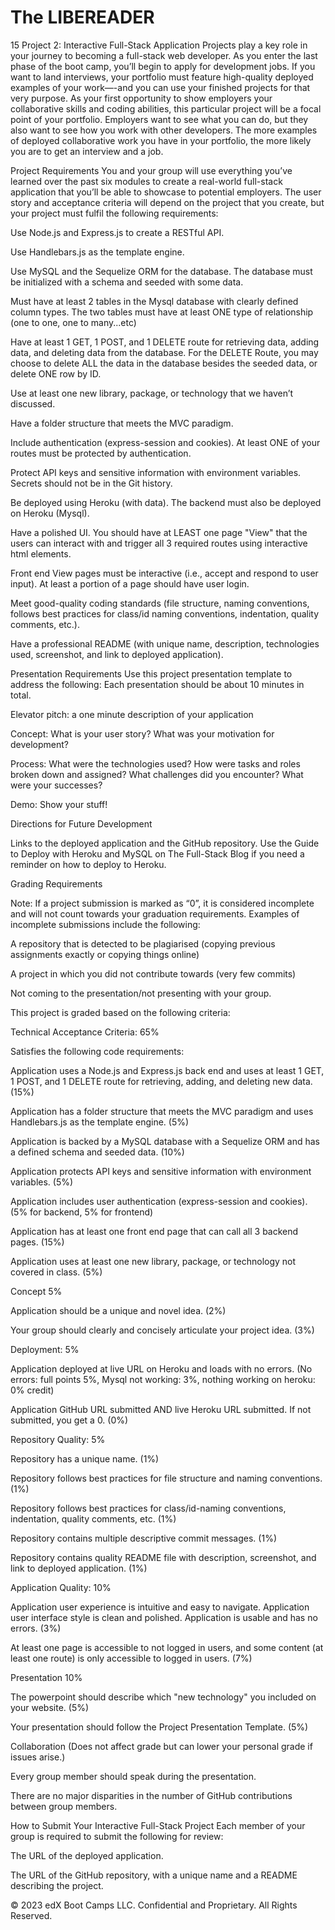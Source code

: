 # The LIBEREADER

15 Project 2: Interactive Full-Stack Application
Projects play a key role in your journey to becoming a full-stack web developer. As you enter the last phase of the boot camp, you’ll begin to apply for development jobs. If you want to land interviews, your portfolio must feature high-quality deployed examples of your work—-and you can use your finished projects for that very purpose.
As your first opportunity to show employers your collaborative skills and coding abilities, this particular project will be a focal point of your portfolio. Employers want to see what you can do, but they also want to see how you work with other developers. The more examples of deployed collaborative work you have in your portfolio, the more likely you are to get an interview and a job.

Project Requirements
You and your group will use everything you’ve learned over the past six modules to create a real-world full-stack application that you’ll be able to showcase to potential employers. The user story and acceptance criteria will depend on the project that you create, but your project must fulfil the following requirements:


Use Node.js and Express.js to create a RESTful API.


Use Handlebars.js as the template engine.


Use MySQL and the Sequelize ORM for the database. The database must be initialized with a schema and seeded with some data.


Must have at least 2 tables in the Mysql database with clearly defined column types. The two tables must have at least ONE type of relationship (one to one, one to many...etc)


Have at least 1 GET, 1 POST, and 1 DELETE route for retrieving data, adding data, and deleting data from the database. For the DELETE Route, you may choose to delete ALL the data in the database besides the seeded data, or delete ONE row by ID.


Use at least one new library, package, or technology that we haven’t discussed.


Have a folder structure that meets the MVC paradigm.


Include authentication (express-session and cookies). At least ONE of your routes must be protected by authentication.


Protect API keys and sensitive information with environment variables. Secrets should not be in the Git history.


Be deployed using Heroku (with data). The backend must also be deployed on Heroku (Mysql).


Have a polished UI. You should have at LEAST one page "View" that the users can interact with and trigger all 3 required routes using interactive html elements.


Front end View pages must be interactive (i.e., accept and respond to user input). At least a portion of a page should have user login.


Meet good-quality coding standards (file structure, naming conventions, follows best practices for class/id naming conventions, indentation, quality comments, etc.).


Have a professional README (with unique name, description, technologies used, screenshot, and link to deployed application).



Presentation Requirements
Use this project presentation template to address the following: Each presentation should be about 10 minutes in total.


Elevator pitch: a one minute description of your application


Concept: What is your user story? What was your motivation for development?


Process: What were the technologies used? How were tasks and roles broken down and assigned? What challenges did you encounter? What were your successes?


Demo: Show your stuff!


Directions for Future Development


Links to the deployed application and the GitHub repository. Use the Guide to Deploy with Heroku and MySQL on The Full-Stack Blog if you need a reminder on how to deploy to Heroku.



Grading Requirements

Note: If a project submission is marked as “0”, it is considered incomplete and will not count towards your graduation requirements. Examples of incomplete submissions include the following:


A repository that is detected to be plagiarised (copying previous assignments exactly or copying things online)


A project in which you did not contribute towards (very few commits)


Not coming to the presentation/not presenting with your group.



This project is graded based on the following criteria:

Technical Acceptance Criteria: 65%


Satisfies the following code requirements:


Application uses a Node.js and Express.js back end and uses at least 1 GET, 1 POST, and 1 DELETE route for retrieving, adding, and deleting new data. (15%)


Application has a folder structure that meets the MVC paradigm and uses Handlebars.js as the template engine. (5%)


Application is backed by a MySQL database with a Sequelize ORM and has a defined schema and seeded data. (10%)


Application protects API keys and sensitive information with environment variables. (5%)


Application includes user authentication (express-session and cookies). (5% for backend, 5% for frontend)


Application has at least one front end page that can call all 3 backend pages. (15%)


Application uses at least one new library, package, or technology not covered in class. (5%)





Concept 5%


Application should be a unique and novel idea. (2%)


Your group should clearly and concisely articulate your project idea. (3%)



Deployment: 5%


Application deployed at live URL on Heroku and loads with no errors. (No errors: full points 5%, Mysql not working: 3%, nothing working on heroku: 0% credit)


Application GitHub URL submitted AND live Heroku URL submitted. If not submitted, you get a 0. (0%)



Repository Quality: 5%


Repository has a unique name. (1%)


Repository follows best practices for file structure and naming conventions. (1%)


Repository follows best practices for class/id-naming conventions, indentation, quality comments, etc. (1%)


Repository contains multiple descriptive commit messages. (1%)


Repository contains quality README file with description, screenshot, and link to deployed application. (1%)



Application Quality: 10%


Application user experience is intuitive and easy to navigate. Application user interface style is clean and polished. Application is usable and has no errors. (3%)


At least one page is accessible to not logged in users, and some content (at least one route) is only accessible to logged in users. (7%)



Presentation 10%


The powerpoint should describe which "new technology" you included on your website. (5%)


Your presentation should follow the Project Presentation Template. (5%)



Collaboration (Does not affect grade but can lower your personal grade if issues arise.)


Every group member should speak during the presentation.


There are no major disparities in the number of GitHub contributions between group members.



How to Submit Your Interactive Full-Stack Project
Each member of your group is required to submit the following for review:


The URL of the deployed application.


The URL of the GitHub repository, with a unique name and a README describing the project.



© 2023 edX Boot Camps LLC. Confidential and Proprietary. All Rights Reserved.
